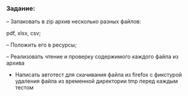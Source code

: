 ### Задание:


– Запаковать в zip архив несколько разных файлов: 

  pdf, 
  xlsx, 
  csv;

– Положить его в ресурсы;


– Реализовать чтение и проверку содержимого каждого файла из архива


- Написать автотест для скачивания файла из firefox с фикстурой удаления файла из временной директории tmp перед каждым тестом



